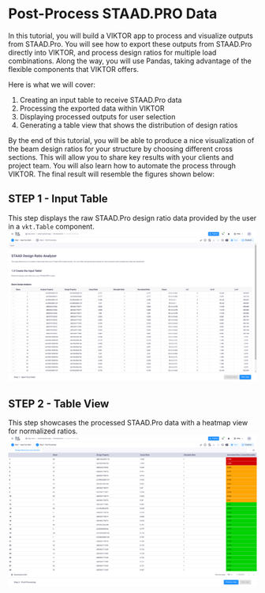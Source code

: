 # Post-Process STAAD.PRO Data

In this tutorial, you will build a VIKTOR app to process and visualize outputs from STAAD.Pro. You will see how to export these outputs from STAAD.Pro directly into VIKTOR, and process design ratios for multiple load combinations. Along the way, you will use Pandas, taking advantage of the flexible components that VIKTOR offers.

Here is what we will cover:

1. Creating an input table to receive STAAD.Pro data  
2. Processing the exported data within VIKTOR  
3. Displaying processed outputs for user selection  
4. Generating a table view that shows the distribution of design ratios  

By the end of this tutorial, you will be able to produce a nice visualization of the beam design ratios for your structure by choosing different cross sections. This will allow you to share key results with your clients and project team. You will also learn how to automate the process through VIKTOR. The final result will resemble the figures shown below:

## STEP 1 - Input Table
This step displays the raw STAAD.Pro design ratio data provided by the user in a `vkt.Table` component.
![Input Table](.viktor-template/image1.png)

## STEP 2 - Table View
This step showcases the processed STAAD.Pro data with a heatmap view for normalized ratios.
![Table View](.viktor-template/image2.png)
